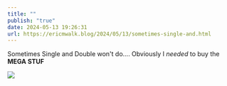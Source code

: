 ```yaml
---
title: ""
publish: "true"
date: 2024-05-13 19:26:31
url: https://ericmwalk.blog/2024/05/13/sometimes-single-and.html
---
```


Sometimes Single and Double won't do.... Obviously I *needed* to buy the **MEGA STUF**

![](https://ericmwalk.blog/uploads/2024/058d0ccbec.jpeg)